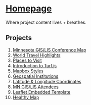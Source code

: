 [Homepage](http://geospatialem.github.io)  
======================  

Where project content lives + breathes.  

## Projects  

1. [Minnesota GIS/LIS Conference Map](https://geospatialem.github.io/conference-map)  
2. [World Travel Highlights](https://geospatialem.github.io/world-travels)  
3. [Places to Visit](https://geospatialem.github.io/places)  
4. [Introduction to Turf.js](http://geospatialem.github.io/Turf.js-Fun)  
5. [Mapbox Styles](http://geospatialem.github.io/mapbox-styles)  
6. [Geospatial Institutions](http://urisavc.github.io/geospatial-institutions/)  
7. [Latitude &amp; Longitude Coordinates](http://geospatialem.github.io/esri-maps/coordinates)  
8. [MN GIS/LIS Attendees](http://geospatialem.github.io/mngislis-attendees)  
9. [Leaflet Embedded Template](http://geospatialem.github.io/leaflet-interactive-template)  
10. [Healthy Map](http://geospatialem.github.io/healthy-map)  
